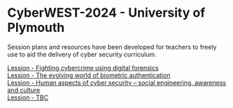 # CyberWEST-2024 - University of Plymouth
<p>
Session plans and resources have been developed for teachers to freely use to aid the delivery of cyber security curriculum.
</p>
<a href="Lession1.md">Lession - Fighting cybercrime using digital forensics </a> </br>
<a href="Lession2.md">Lession - The evolving world of biometric authentication </a> </br>
<a href="Lession3.md">Lession - Human aspects of cyber security – social engineering, awareness and culture </a></br>
<a href="Lession4.md">Lession - TBC </a></br>



